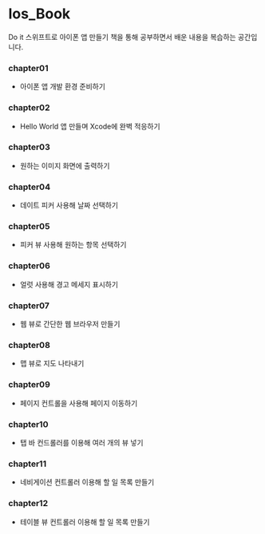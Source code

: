 # Ios_Book
Do it 스위프트로 아이폰 앱 만들기 책을 통해 공부하면서 배운 내용을 복습하는 공간입니다.

### chapter01
- 아이폰 앱 개발 환경 준비하기

### chapter02
- Hello World 앱 만들며 Xcode에 완벽 적응하기

### chapter03
- 원하는 이미지 화면에 출력하기 

### chapter04
- 데이트 피커 사용해 날짜 선택하기

### chapter05
- 피커 뷰 사용해 원하는 항목 선택하기

### chapter06
- 얼럿 사용해 경고 메세지 표시하기

### chapter07
- 웹 뷰로 간단한 웹 브라우저 만들기

### chapter08
- 맵 뷰로 지도 나타내기

### chapter09
- 페이지 컨트롤을 사용해 페이지 이동하기

### chapter10
- 탭 바 컨드롤러를 이용해 여러 개의 뷰 넣기

### chapter11
- 네비게이션 컨트롤러 이용해 할 일 목록 만들기

### chapter12
- 테이블 뷰 컨트롤러 이용해 할 일 목록 만들기
